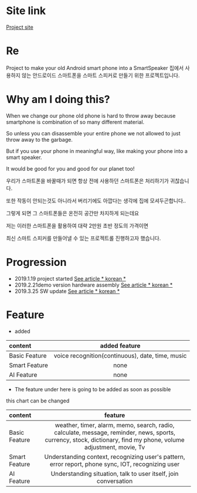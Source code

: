 # Site link
[Project site](https://neo81389.github.io/Re/)

# Re
Project to make your old Android smart phone into a SmartSpeaker
집에서 사용하지 않는 안드로이드 스마트폰을 스마트 스피커로 만들기 위한 프로젝트입니다.

# Why am I doing this?
When we change our phone old phone is hard to throw away because smartphone is combination of so many different material.

So unless you can disassemble your entire phone we not allowed to just throw away to the garbage.

But if you use your phone in meaningful way, like making your phone into a smart speaker.

It would be good for you and good for our planet too!

우리가 스마트폰을 바꿀때가 되면 항상 전에 사용하던 스마트폰은 처리하기가 귀찮습니다. 

또한 작동이 안되는것도 아니라서 버리기에도 아깝다는 생각에 집에 모셔두곤합니다.. 

그렇게 되면 그 스마트폰들은 온전히 공간만 차지하게 되는데요

저는 이러한 스마트폰을 활용하여 대략 2만원 초반 정도의 가격이면 

최신 스마트 스피커를 만들어낼 수 있는 프로젝트롤 진행하고자 했습니다.

# Progression
 - 2019.1.19 project started [See article * korean *](https://blog.naver.com/robo813/221453438192/)
 - 2019.2.21demo version hardware assembly [See article * korean *](https://blog.naver.com/robo813/221471834652/)
 - 2019.3.25 SW update [See article * korean *](https://blog.naver.com/robo813/221495848827/)
 

# Feature
- added

| content | added feature |
| :------------ | :-----------: |
| Basic Feature | voice recognition(continuous), date, time, music |
| Smart Feature | none |
| AI Feature | none |

- The feature under here is going to be added as soon as possible

this chart can be changed

| content | feature |
| :------------ | :-----------: |
| Basic Feature | weather, timer, alarm, memo, search, radio, calculate, message, reminder, news, sports, currency, stock, dictionary, find my phone, volume adjustment, movie, Tv |
| Smart Feature | Understanding context, recognizing user's pattern, error report, phone sync, IOT, recognizing user |
| AI Feature | Understanding situation, talk to user itself, join conversation |
